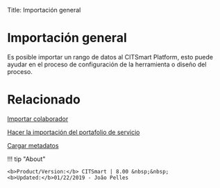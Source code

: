 Title: Importación general
# Importación general

Es posible importar un rango de datos al CITSmart Platform, esto puede ayudar en el proceso de configuración de la herramienta o diseño del proceso.



# Relacionado

[Importar colaborador][1]

[Hacer la importación del portafolio de servicio][2]

[Cargar metadatos][3]

[1]:/es-es/citsmart-platform-8/platform-administration/data-and-import/employee-import.html
[2]:/es-es/citsmart-platform-8/platform-administration/data-and-import/portfolio-import-service-portfolio.html
[3]:/es-es/citsmart-platform-8/platform-administration/data-and-import/metadata-load.html

!!! tip "About"

    <b>Product/Version:</b> CITSmart | 8.00 &nbsp;&nbsp;
    <b>Updated:</b>01/22/2019 - João Pelles  
	
